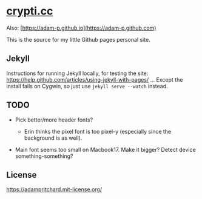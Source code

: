 # [crypti.cc](https://www.crypti.cc)

Also: [https://adam-p.github.io](https://adam-p.github.com)

This is the source for my little Github pages personal site.

## Jekyll

Instructions for running Jekyll locally, for testing the site: https://help.github.com/articles/using-jekyll-with-pages/ ... Except the install fails on Cygwin, so just use `jekyll serve --watch` instead.

## TODO

* Pick better/more header fonts?
  - Erin thinks the pixel font is too pixel-y (especially since the background is as well).

* Main font seems too small on Macbook17. Make it bigger? Detect device something-something?

## License

https://adampritchard.mit-license.org/
